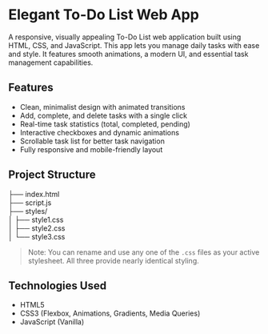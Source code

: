 # Elegant To-Do List Web App

A responsive, visually appealing To-Do List web application built using HTML, CSS, and JavaScript. This app lets you manage daily tasks with ease and style. It features smooth animations, a modern UI, and essential task management capabilities.

## Features

- Clean, minimalist design with animated transitions
- Add, complete, and delete tasks with a single click
- Real-time task statistics (total, completed, pending)
- Interactive checkboxes and dynamic animations
- Scrollable task list for better task navigation
- Fully responsive and mobile-friendly layout

## Project Structure

├── index.html  
├── script.js  
├── styles/  
│   ├── style1.css  
│   ├── style2.css  
│   └── style3.css  

> Note: You can rename and use any one of the `.css` files as your active stylesheet. All three provide nearly identical styling.

## Technologies Used

- HTML5  
- CSS3 (Flexbox, Animations, Gradients, Media Queries)  
- JavaScript (Vanilla)

